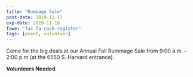 ```yaml
---
title: "Rummage Sale"
post-date: 2019-11-17
exp-date: 2019-11-18
fawe: "fas fa-cash-register"
tags: [event, volunteer]
---
```

Come for the big deals at our Annual Fall Rummage Sale from 9:00 a.m. – 2:00 p.m (at the 6550 S. Harvard entrance).

**Volunteers Needed**